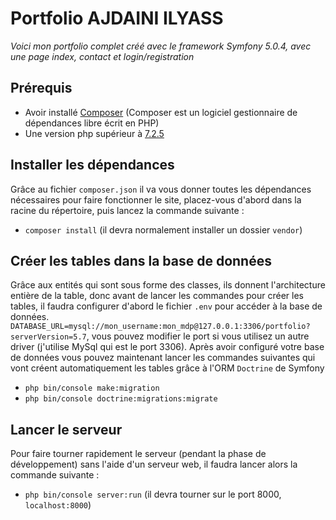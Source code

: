 # Portfolio AJDAINI ILYASS
_Voici mon portfolio complet créé avec le framework Symfony 5.0.4, avec une page index, contact et login/registration_

## Prérequis  
* Avoir installé [Composer](https://getcomposer.org/download) (Composer est un logiciel gestionnaire de dépendances libre écrit en PHP)
* Une version php supérieur à [7.2.5](https://www.php.net/releases/7_2_5.php)

## Installer les dépendances 
Grâce au fichier ```composer.json``` il va vous donner toutes les dépendances nécessaires pour faire fonctionner le site, placez-vous d'abord dans la racine du répertoire, puis lancez la commande suivante :

* ```composer install``` (il devra normalement installer un dossier ```vendor```)

## Créer les tables dans la base de données
Grâce aux entités qui sont sous forme des classes, ils donnent l'architecture entière de la table, donc avant de lancer les commandes pour créer les tables, il faudra configurer d'abord le fichier ```.env``` pour accéder à la base de données.
```DATABASE_URL=mysql://mon_username:mon_mdp@127.0.0.1:3306/portfolio?serverVersion=5.7```, vous pouvez modifier le port si vous utilisez un autre driver (j'utilise MySql qui est le port 3306). Après avoir configuré votre base de données vous pouvez maintenant lancer les commandes suivantes qui vont créent automatiquement les tables grâce à l'ORM ```Doctrine``` de Symfony

* ```php bin/console make:migration```
* ```php bin/console doctrine:migrations:migrate```

## Lancer le serveur
Pour faire tourner rapidement le serveur (pendant la phase de développement) sans l'aide d'un serveur web, il faudra lancer alors la commande suivante :
* ```php bin/console server:run``` (il devra tourner sur le port 8000, ```localhost:8000```)
